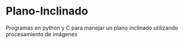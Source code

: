 # Plano-Inclinado
Programas en python y C para manejar un plano inclinado utilizando procesamiento de imágenes
